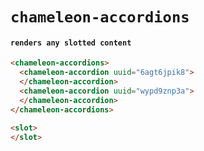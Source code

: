 # `chameleon-accordions`

#### `renders any slotted content`

```html
<chameleon-accordions>
  <chameleon-accordion uuid="6agt6jpik8">
  </chameleon-accordion>
  <chameleon-accordion uuid="wypd9znp3a">
  </chameleon-accordion>
</chameleon-accordions>

```

```html
<slot>
</slot>

```

